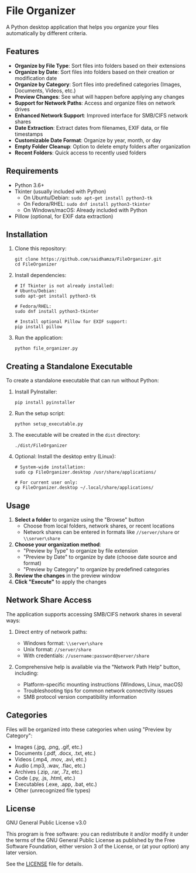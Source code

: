 # File Organizer

A Python desktop application that helps you organize your files automatically by different criteria.

## Features

- **Organize by File Type**: Sort files into folders based on their extensions
- **Organize by Date**: Sort files into folders based on their creation or modification date
- **Organize by Category**: Sort files into predefined categories (Images, Documents, Videos, etc.)
- **Preview Changes**: See what will happen before applying any changes
- **Support for Network Paths**: Access and organize files on network drives
- **Enhanced Network Support**: Improved interface for SMB/CIFS network shares
- **Date Extraction**: Extract dates from filenames, EXIF data, or file timestamps
- **Customizable Date Format**: Organize by year, month, or day
- **Empty Folder Cleanup**: Option to delete empty folders after organization
- **Recent Folders**: Quick access to recently used folders

## Requirements

- Python 3.6+
- Tkinter (usually included with Python)
  - On Ubuntu/Debian: `sudo apt-get install python3-tk`
  - On Fedora/RHEL: `sudo dnf install python3-tkinter`
  - On Windows/macOS: Already included with Python
- Pillow (optional, for EXIF data extraction)

## Installation

1. Clone this repository:
   ```
   git clone https://github.com/saidhamza/FileOrganizer.git
   cd FileOrganizer
   ```

2. Install dependencies:
   ```
   # If Tkinter is not already installed:
   # Ubuntu/Debian:
   sudo apt-get install python3-tk
   
   # Fedora/RHEL:
   sudo dnf install python3-tkinter
   
   # Install optional Pillow for EXIF support:
   pip install pillow
   ```

3. Run the application:
   ```
   python file_organizer.py
   ```

## Creating a Standalone Executable

To create a standalone executable that can run without Python:

1. Install PyInstaller:
   ```
   pip install pyinstaller
   ```

2. Run the setup script:
   ```
   python setup_executable.py
   ```

3. The executable will be created in the `dist` directory:
   ```
   ./dist/FileOrganizer
   ```

4. Optional: Install the desktop entry (Linux):
   ```
   # System-wide installation:
   sudo cp FileOrganizer.desktop /usr/share/applications/
   
   # For current user only:
   cp FileOrganizer.desktop ~/.local/share/applications/
   ```

## Usage

1. **Select a folder** to organize using the "Browse" button
   - Choose from local folders, network shares, or recent locations
   - Network shares can be entered in formats like `//server/share` or `\\server\share`
2. **Choose your organization method**:
   - "Preview by Type" to organize by file extension
   - "Preview by Date" to organize by date (choose date source and format)
   - "Preview by Category" to organize by predefined categories
3. **Review the changes** in the preview window
4. **Click "Execute"** to apply the changes

## Network Share Access

The application supports accessing SMB/CIFS network shares in several ways:

1. Direct entry of network paths:
   - Windows format: `\\server\share`
   - Unix format: `//server/share` 
   - With credentials: `//username:password@server/share`

2. Comprehensive help is available via the "Network Path Help" button, including:
   - Platform-specific mounting instructions (Windows, Linux, macOS)
   - Troubleshooting tips for common network connectivity issues
   - SMB protocol version compatibility information

## Categories

Files will be organized into these categories when using "Preview by Category":
- Images (.jpg, .png, .gif, etc.)
- Documents (.pdf, .docx, .txt, etc.)
- Videos (.mp4, .mov, .avi, etc.)
- Audio (.mp3, .wav, .flac, etc.)
- Archives (.zip, .rar, .7z, etc.)
- Code (.py, .js, .html, etc.)
- Executables (.exe, .app, .bat, etc.)
- Other (unrecognized file types)

## License

GNU General Public License v3.0

This program is free software: you can redistribute it and/or modify it under the terms of the GNU General Public License as published by the Free Software Foundation, either version 3 of the License, or (at your option) any later version.

See the [LICENSE](LICENSE) file for details.
